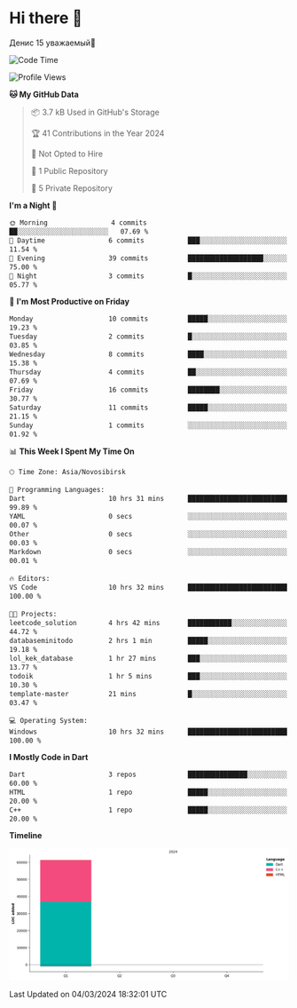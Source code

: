 # Hi there 👋

 Денис 15 уважаемый🧃

<!--START_SECTION:waka-->
![Code Time](http://img.shields.io/badge/Code%20Time-159%20hrs%2051%20mins-blue)

![Profile Views](http://img.shields.io/badge/Profile%20Views-40-blue)

**🐱 My GitHub Data** 

> 📦 3.7 kB Used in GitHub's Storage 
 > 
> 🏆 41 Contributions in the Year 2024
 > 
> 🚫 Not Opted to Hire
 > 
> 📜 1 Public Repository 
 > 
> 🔑 5 Private Repository 
 > 
**I'm a Night 🦉** 

```text
🌞 Morning                4 commits           ██░░░░░░░░░░░░░░░░░░░░░░░   07.69 % 
🌆 Daytime                6 commits           ███░░░░░░░░░░░░░░░░░░░░░░   11.54 % 
🌃 Evening                39 commits          ███████████████████░░░░░░   75.00 % 
🌙 Night                  3 commits           █░░░░░░░░░░░░░░░░░░░░░░░░   05.77 % 
```
📅 **I'm Most Productive on Friday** 

```text
Monday                   10 commits          █████░░░░░░░░░░░░░░░░░░░░   19.23 % 
Tuesday                  2 commits           █░░░░░░░░░░░░░░░░░░░░░░░░   03.85 % 
Wednesday                8 commits           ████░░░░░░░░░░░░░░░░░░░░░   15.38 % 
Thursday                 4 commits           ██░░░░░░░░░░░░░░░░░░░░░░░   07.69 % 
Friday                   16 commits          ████████░░░░░░░░░░░░░░░░░   30.77 % 
Saturday                 11 commits          █████░░░░░░░░░░░░░░░░░░░░   21.15 % 
Sunday                   1 commits           ░░░░░░░░░░░░░░░░░░░░░░░░░   01.92 % 
```


📊 **This Week I Spent My Time On** 

```text
🕑︎ Time Zone: Asia/Novosibirsk

💬 Programming Languages: 
Dart                     10 hrs 31 mins      █████████████████████████   99.89 % 
YAML                     0 secs              ░░░░░░░░░░░░░░░░░░░░░░░░░   00.07 % 
Other                    0 secs              ░░░░░░░░░░░░░░░░░░░░░░░░░   00.03 % 
Markdown                 0 secs              ░░░░░░░░░░░░░░░░░░░░░░░░░   00.01 % 

🔥 Editors: 
VS Code                  10 hrs 32 mins      █████████████████████████   100.00 % 

🐱‍💻 Projects: 
leetcode_solution        4 hrs 42 mins       ███████████░░░░░░░░░░░░░░   44.72 % 
databaseminitodo         2 hrs 1 min         █████░░░░░░░░░░░░░░░░░░░░   19.18 % 
lol_kek_database         1 hr 27 mins        ███░░░░░░░░░░░░░░░░░░░░░░   13.77 % 
todoik                   1 hr 5 mins         ███░░░░░░░░░░░░░░░░░░░░░░   10.30 % 
template-master          21 mins             █░░░░░░░░░░░░░░░░░░░░░░░░   03.47 % 

💻 Operating System: 
Windows                  10 hrs 32 mins      █████████████████████████   100.00 % 
```

**I Mostly Code in Dart** 

```text
Dart                     3 repos             ███████████████░░░░░░░░░░   60.00 % 
HTML                     1 repo              █████░░░░░░░░░░░░░░░░░░░░   20.00 % 
C++                      1 repo              █████░░░░░░░░░░░░░░░░░░░░   20.00 % 
```



**Timeline**

![Lines of Code chart](https://raw.githubusercontent.com/Netall0/Netall0/main/assets/bar_graph.png)


 Last Updated on 04/03/2024 18:32:01 UTC
<!--END_SECTION:waka-->


